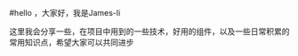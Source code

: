 <!--
 * @Author: liboya
 * @Date: 2022-05-19 15:14:01
 * @LastEditors: 李博雅 1273319367@qq.com
 * @LastEditTime: 2022-05-19 15:43:41
 * @FilePath: /Knowledge-Map/README.md
 * @Description: 
 * 
 * Copyright (c) 2022 by 李博雅 1273319367@qq.com, All Rights Reserved. 
-->
#hello ，大家好，我是James-li 

这里我会分享一些，在项目中用到的一些技术，好用的组件，以及一些日常积累的常用知识点，希望大家可以共同进步
